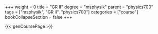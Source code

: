 +++
weight = 0
title = "GR II"
degree = "msphysik"
parent = "physics700"
tags = ["msphysik", "GR II", "physics700"]
categories = ["course"]
bookCollapseSection = false
+++

{{< genCoursePage >}}
